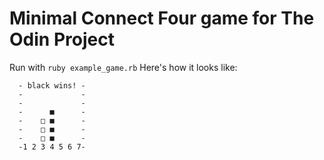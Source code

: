 # Minimal Connect Four game for The Odin Project

Run with `ruby example_game.rb`
Here's how it looks like:

      - black wins! -
      -             -
      -             -
      -      ■      -
      -    □ ■      -
      -    □ ■      -
      -    □ ■      -
      -1 2 3 4 5 6 7-
